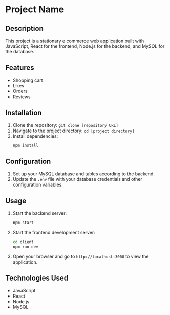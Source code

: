 # Project Name

## Description
This project is a stationary e commerce web application built with JavaScript, React for the frontend, Node.js for the backend, and MySQL for the database.

## Features
- Shopping cart
- Likes
- Orders
- Reviews

## Installation
1. Clone the repository: `git clone [repository URL]`
2. Navigate to the project directory: `cd [project directory]`
3. Install dependencies:
   ```bash
   npm install
   ```

## Configuration
1. Set up your MySQL database and tables according to the backend.
2. Update the `.env` file with your database credentials and other configuration variables.

## Usage
1. Start the backend server:
   ```bash
   npm start
   ```
2. Start the frontend development server:
   ```bash
   cd client
   npm run dev
   ```
3. Open your browser and go to `http://localhost:3000` to view the application.


## Technologies Used
- JavaScript
- React
- Node.js
- MySQL
